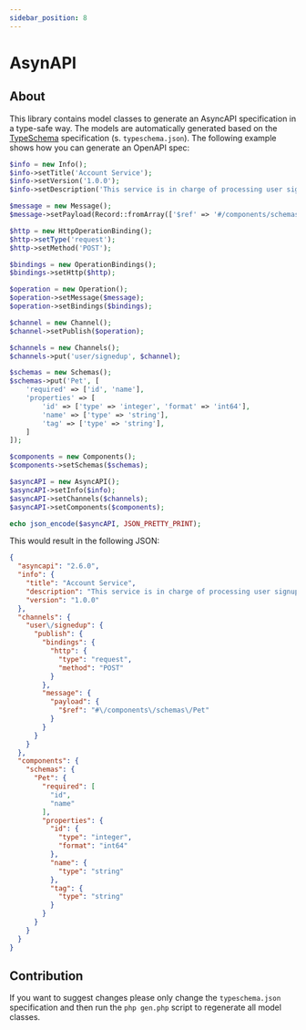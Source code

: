 ```yaml
---
sidebar_position: 8
---
```


# AsynAPI

## About

This library contains model classes to generate an AsyncAPI specification in a type-safe way. The models are
automatically generated based on the [TypeSchema](https://typeschema.org/) specification (s. `typeschema.json`). The
following example shows how you can generate an OpenAPI spec:

```php
$info = new Info();
$info->setTitle('Account Service');
$info->setVersion('1.0.0');
$info->setDescription('This service is in charge of processing user signups :rocket:');

$message = new Message();
$message->setPayload(Record::fromArray(['$ref' => '#/components/schemas/Pet']));

$http = new HttpOperationBinding();
$http->setType('request');
$http->setMethod('POST');

$bindings = new OperationBindings();
$bindings->setHttp($http);

$operation = new Operation();
$operation->setMessage($message);
$operation->setBindings($bindings);

$channel = new Channel();
$channel->setPublish($operation);

$channels = new Channels();
$channels->put('user/signedup', $channel);

$schemas = new Schemas();
$schemas->put('Pet', [
    'required' => ['id', 'name'],
    'properties' => [
        'id' => ['type' => 'integer', 'format' => 'int64'],
        'name' => ['type' => 'string'],
        'tag' => ['type' => 'string'],
    ]
]);

$components = new Components();
$components->setSchemas($schemas);

$asyncAPI = new AsyncAPI();
$asyncAPI->setInfo($info);
$asyncAPI->setChannels($channels);
$asyncAPI->setComponents($components);

echo json_encode($asyncAPI, JSON_PRETTY_PRINT);

```

This would result in the following JSON:

```json
{
  "asyncapi": "2.6.0",
  "info": {
    "title": "Account Service",
    "description": "This service is in charge of processing user signups :rocket:",
    "version": "1.0.0"
  },
  "channels": {
    "user\/signedup": {
      "publish": {
        "bindings": {
          "http": {
            "type": "request",
            "method": "POST"
          }
        },
        "message": {
          "payload": {
            "$ref": "#\/components\/schemas\/Pet"
          }
        }
      }
    }
  },
  "components": {
    "schemas": {
      "Pet": {
        "required": [
          "id",
          "name"
        ],
        "properties": {
          "id": {
            "type": "integer",
            "format": "int64"
          },
          "name": {
            "type": "string"
          },
          "tag": {
            "type": "string"
          }
        }
      }
    }
  }
}
```

## Contribution

If you want to suggest changes please only change the `typeschema.json` specification and then run
the `php gen.php` script to regenerate all model classes.
